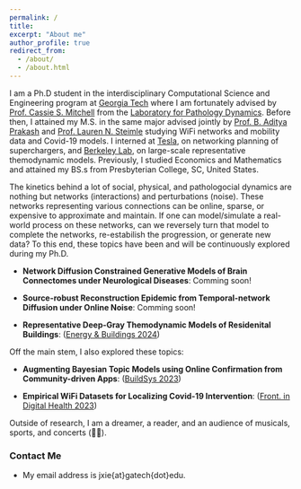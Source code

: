 ```yaml
---
permalink: /
title: 
excerpt: "About me"
author_profile: true
redirect_from: 
  - /about/
  - /about.html
---
```



I am a Ph.D student in the interdisciplinary Computational Science and Engineering program at [Georgia Tech](https://cse.gatech.edu/) where I am fortunately advised by [Prof. Cassie S. Mitchell](https://bme.gatech.edu/bme/faculty/Cassie-S.-Mitchell) from the [Laboratory for Pathology Dynamics](https://sites.gatech.edu/cassie-mitchell-lab/). Before then, I attained my M.S. in the same major advised jointly by [Prof. B. Aditya Prakash](https://faculty.cc.gatech.edu/~badityap/) and [Prof. Lauren N. Steimle](https://sites.gatech.edu/steimle/) studying WiFi networks and mobility data and Covid-19 models. I interned at [Tesla](https://tesla.com/), on networking planning of superchargers, and [Berkeley Lab](https://www.lbl.gov/), on large-scale representative themodynamic models.
Previously, I studied Economics and Mathematics and attained my BS.s from Presbyterian College, SC, United States. 

The kinetics behind a lot of social, physical, and pathologocial dynamics are nothing but networks (interactions) and perturbations (noise). These networks representing various connections can be online, sparse, or expensive to approximate and maintain. If one can model/simulate a real-world process on these networks, can we reversely turn that model to complete the networks, re-estabilish the progression, or generate new data? To this end, these topics have been and will be continuously explored during my Ph.D.  



* **Network Diffusion Constrained Generative Models of Brain Connectomes under Neurological Diseases**: Comming soon!

* **Source-robust Reconstruction Epidemic from Temporal-network Diffusion under Online Noise**: Comming soon!

* **Representative Deep-Gray Themodynamic Models of Residenital Buildings**: ([Energy & Buildings 2024](https://www.sciencedirect.com/science/article/abs/pii/S0378778824005243))

Off the main stem, I also explored these topics:  

* **Augmenting Bayesian Topic Models using Online Confirmation from Community-driven Apps**: ([BuildSys 2023](https://dl.acm.org/doi/abs/10.1145/3600100.3626341))

* **Empirical WiFi Datasets for Localizing Covid-19 Intervention**: ([Front. in Digital Health 2023](https://www.frontiersin.org/journals/digital-health/articles/10.3389/fdgth.2023.1060828/full))

Outside of research, I am a dreamer, a reader, and an audience of musicals, sports, and concerts (🖤🩷). 





### Contact Me

* My email address is jxie{at}gatech{dot}edu.
<!-- * My full CV is [here](https://). (Updated ) -->
